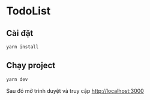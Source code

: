 # TodoList

## Cài đặt

```sh
yarn install
```

## Chạy project

```sh
yarn dev
```

Sau đó mở trình duyệt và truy cập [http://localhost:3000](http://localhost:3000)
